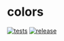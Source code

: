 # colors

[![tests][badge_tests]][actions]
[![release][badge_release]][actions]

[badge_tests]:https://github.com/tarampampam/colors/actions/workflows/tests.yml/badge.svg
[badge_release]:https://github.com/tarampampam/colors/actions/workflows/release.yml/badge.svg
[actions]:https://github.com/tarampampam/colors/actions
